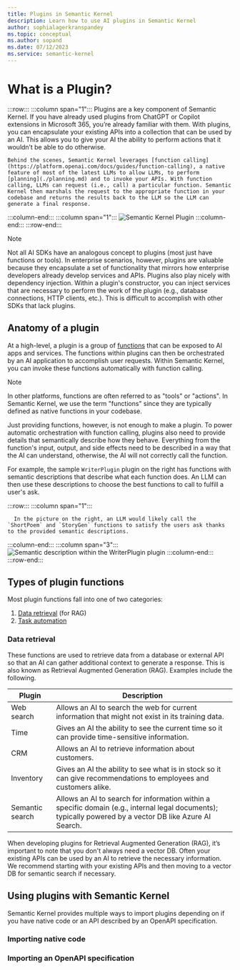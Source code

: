 ```yaml
---
title: Plugins in Semantic Kernel
description: Learn how to use AI plugins in Semantic Kernel
author: sophialagerkranspandey
ms.topic: conceptual
ms.author: sopand
ms.date: 07/12/2023
ms.service: semantic-kernel
---
```


# What is a Plugin?

:::row:::
   :::column span="1":::
    Plugins are a key component of Semantic Kernel. If you have already used plugins from ChatGPT or Copilot extensions in Microsoft 365, you’re already familiar with them. With plugins, you can encapsulate your existing APIs into a collection that can be used by an AI. This allows you to give your AI the ability to perform actions that it wouldn’t be able to do otherwise.

    Behind the scenes, Semantic Kernel leverages [function calling](https://platform.openai.com/docs/guides/function-calling), a native feature of most of the latest LLMs to allow LLMs, to perform [planning](./planning.md) and to invoke your APIs. With function calling, LLMs can request (i.e., call) a particular function. Semantic Kernel then marshals the request to the appropriate function in your codebase and returns the results back to the LLM so the LLM can generate a final response.
   :::column-end:::
   :::column span="1":::
        ![Semantic Kernel Plugin](../media/Designed-for-modular-extensibility.png)
   :::column-end:::
:::row-end:::

> [!Note]
> Not all AI SDKs have an analogous concept to plugins (most just have functions or tools). In enterprise scenarios, however, plugins are valuable because they encapsulate a set of functionality that mirrors how enterprise developers already develop services and APIs. Plugins also play nicely with dependency injection. Within a plugin's constructor, you can inject services that are necessary to perform the work of the plugin (e.g., database connections, HTTP clients, etc.). This is difficult to accomplish with other SDKs that lack plugins.

## Anatomy of a plugin
At a high-level, a plugin is a group of [functions](#types-of-plugin-functions) that can be exposed to AI apps and services. The functions within plugins can then be orchestrated by an AI application to accomplish user requests. Within Semantic Kernel, you can invoke these functions automatically with function calling.

> [!Note]
> In other platforms, functions are often referred to as "tools" or "actions". In Semantic Kernel, we use the term "functions" since they are typically defined as native functions in your codebase.

Just providing functions, however, is not enough to make a plugin. To power automatic orchestration with function calling, plugins also need to provide details that semantically describe how they behave. Everything from the function's input, output, and side effects need to be described in a way that the AI can understand, otherwise, the AI will not correctly call the function.


For example, the sample `WriterPlugin` plugin on the right has functions with semantic descriptions that describe what each function does. An LLM can then use these descriptions to choose the best functions to call to fulfill a user's ask.

:::row:::
   :::column span="1":::
      
      In the picture on the right, an LLM would likely call the `ShortPoem` and `StoryGen` functions to satisfy the users ask thanks to the provided semantic descriptions.
   :::column-end:::
   :::column span="3":::
        ![Semantic description within the WriterPlugin plugin](../media/writer-plugin-example.png)
   :::column-end:::
:::row-end:::

## Types of plugin functions
Most plugin functions fall into one of two categories:
1. [Data retrieval](#data-retrieval) (for RAG)
2. [Task automation](#task-automation)

### Data retrieval

These functions are used to retrieve data from a database or external API so that an AI can gather additional context to generate a response. This is also known as Retrieval Augmented Generation (RAG). Examples include the following.

| Plugin | Description |
|--------|-------------|
| Web search | Allows an AI to search the web for current information that might not exist in its training data. |
| Time | Gives an AI the ability to see the current time so it can provide time-sensitive information. |
| CRM | Allows an AI to retrieve information about customers. |
| Inventory | Gives an AI the ability to see what is in stock so it can give recommendations to employees and customers alike. |
| Semantic search | Allows an AI to search for information within a specific domain (e.g., internal legal documents); typically powered by a vector DB like Azure AI Search. |

When developing plugins for Retrieval Augmented Generation (RAG), it’s important to note that you don't always need a vector DB. Often your existing APIs can be used by an AI to retrieve the necessary information. We recommend starting with your existing APIs and then moving to a vector DB for semantic search if necessary.

## Using plugins with Semantic Kernel

Semantic Kernel provides multiple ways to import plugins depending on if you have native code or an API described by an OpenAPI specification.

### Importing native code

### Importing an OpenAPI specification